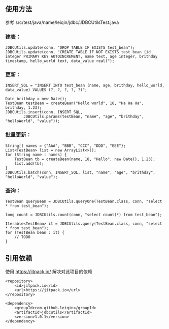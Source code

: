 ## 使用方法

参考 src/test/java/name/leiqin/jdbc/JDBCUtilsTest.java

### 建表：

	JDBCUtils.update(conn, "DROP TABLE IF EXISTS test_bean");
	JDBCUtils.update(conn, "CREATE TABLE IF NOT EXISTS test_bean (id integer PRIMARY KEY AUTOINCREMENT, name text, age integer, brithday timestamp, hello_world text, data_value real)");

### 更新：

	INSERT_SQL = "INSERT INTO test_bean (name, age, brithday, hello_world, data_value) VALUES (?, ?, ?, ?, ?)";

	Date brithday = new Date();
	TestBean testBean = createBean("Hello world", 18, "Ha Ha Ha", brithday, 1.23);	
	JDBCUtils.insert(conn, INSERT_SQL,
			JDBCUtils.params(testBean, "name", "age", "brithday", "helloWorld", "value"));

### 批量更新：

	String[] names = {"AAA", "BBB", "CCC", "DDD", "EEE"};
	List<TestBean> list = new ArrayList<>();
	for (String name : names) {
		TestBean tb = createBean(name, 18, "Hello", new Date(), 1.23);
		list.add(tb);
	}
	JDBCUtils.batch(conn, INSERT_SQL, list, "name", "age", "brithday", "helloWorld", "value");

### 查询：

	TestBean queryBean = JDBCUtils.queryOne(TestBean.class, conn, "select * from test_bean");

	long count = JDBCUtils.count(conn, "select count(*) from test_bean");

	Iterable<TestBean> it = JDBCUtils.query(TestBean.class, conn, "select * from test_bean");
	for (TestBean bean : it) {
		// TODO
	}


## 引用依赖

使用 https://jitpack.io/ 解决对此项目的依赖

	<repository>
	    <id>jitpack.io</id>
	    <url>https://jitpack.io</url>
	</repository>

	<dependency>
	    <groupId>com.github.leiqin</groupId>
	    <artifactId>jdbcutils</artifactId>
	    <version>1.0.1</version>
	</dependency>

